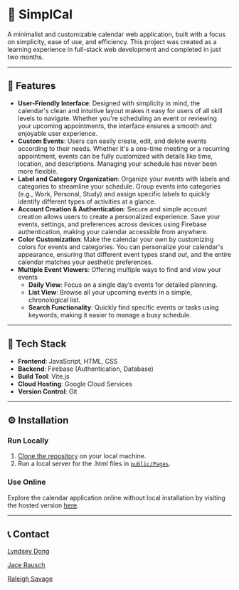 # :calendar: SimplCal

A minimalist and customizable calendar web application, built with a focus on simplicity, ease of use, and efficiency. This project was created as a learning experience in full-stack web development and completed in just two months.

---

## :star2: Features

- **User-Friendly Interface**:  Designed with simplicity in mind, the calendar's clean and intuitive layout makes it easy for users of all skill levels to navigate. Whether you're scheduling an event or reviewing your upcoming appointments, the interface ensures a smooth and enjoyable user experience.
- **Custom Events**: Users can easily create, edit, and delete events according to their needs. Whether it's a one-time meeting or a recurring appointment, events can be fully customized with details like time, location, and descriptions. Managing your schedule has never been more flexible.
- **Label and Category Organization**: Organize your events with labels and categories to streamline your schedule. Group events into categories (e.g., Work, Personal, Study) and assign specific labels to quickly identify different types of activities at a glance.
- **Account Creation & Authentication**: Secure and simple account creation allows users to create a personalized experience. Save your events, settings, and preferences across devices using Firebase authentication, making your calendar accessible from anywhere.
- **Color Customization**: Make the calendar your own by customizing colors for events and categories. You can personalize your calendar's appearance, ensuring that different event types stand out, and the entire calendar matches your aesthetic preferences.
- **Multiple Event Viewers**: Offering multiple ways to find and view your events
  - **Daily View**: Focus on a single day’s events for detailed planning.
  - **List View**: Browse all your upcoming events in a simple, chronological list.
  - **Search Functionality**: Quickly find specific events or tasks using keywords, making it easier to manage a busy schedule.

---

## :rocket: Tech Stack

- **Frontend**: JavaScript, HTML, CSS
- **Backend**: Firebase (Authentication, Database)
- **Build Tool**: Vite.js
- **Cloud Hosting**: Google Cloud Services
- **Version Control**: Git

---

## :gear: Installation

### Run Locally

1. [Clone the repository](https://docs.github.com/en/repositories/creating-and-managing-repositories/cloning-a-repository) on your local machine.
2. Run a local server for the .html files in [`public/Pages`](public/Pages/).

### Use Online

Explore the calendar application online without local installation by visiting the hosted version [here](https://calendar-application-d87fa.web.app/).

---

## :telephone_receiver: Contact

[Lyndsey Dong](mailto:lyndsey.a.dong-1@ou.edu)

[Jace Rausch](mailto:jace@ou.edu)

[Raleigh Savage](Raleigh.d.savage@ou.edu)
